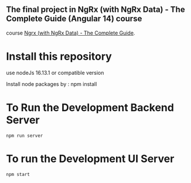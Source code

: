 
## The final project in NgRx (with NgRx Data) - The Complete Guide (Angular 14) course

course [Ngrx (with NgRx Data) - The Complete Guide](https://angular-university.io/course/ngrx-course).


# Install this repository

use nodeJs  16.13.1 or compatible version

  Install node packages by :
    npm install

# To Run the Development Backend Server

    npm run server

# To run the Development UI Server

    npm start 
